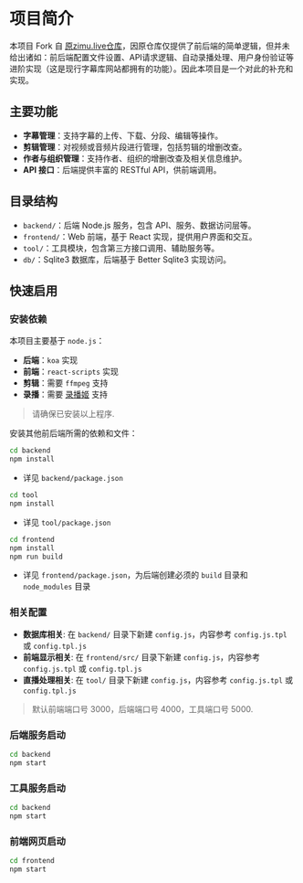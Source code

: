 # 项目简介

本项目 Fork 自 [原zimu.live仓库](https://github.com/sixiwanzi-live/zmdb)，因原仓库仅提供了前后端的简单逻辑，但并未给出诸如：前后端配置文件设置、API请求逻辑、自动录播处理、用户身份验证等进阶实现（这是现行字幕库网站都拥有的功能）。因此本项目是一个对此的补充和实现。

## 主要功能

- **字幕管理**：支持字幕的上传、下载、分段、编辑等操作。
- **剪辑管理**：对视频或音频片段进行管理，包括剪辑的增删改查。
- **作者与组织管理**：支持作者、组织的增删改查及相关信息维护。
- **API 接口**：后端提供丰富的 RESTful API，供前端调用。

## 目录结构

- `backend/`：后端 Node.js 服务，包含 API、服务、数据访问层等。
- `frontend/`：Web 前端，基于 React 实现，提供用户界面和交互。
- `tool/`：工具模块，包含第三方接口调用、辅助服务等。
- `db/`：Sqlite3 数据库，后端基于 Better Sqlite3 实现访问。

## 快速启用

### 安装依赖
本项目主要基于 `node.js`：

- **后端**：`koa` 实现
- **前端**：`react-scripts` 实现
- **剪辑**：需要 `ffmpeg` 支持
- **录播**：需要 [录播姬](https://github.com/BililiveRecorder/BililiveRecorder) 支持

> 请确保已安装以上程序.

安装其他前后端所需的依赖和文件：
```bash
cd backend
npm install
```
- 详见 `backend/package.json`

```bash
cd tool
npm install
```
- 详见 `tool/package.json`

```bash
cd frontend
npm install
npm run build
```
- 详见 `frontend/package.json`，为后端创建必须的 `build` 目录和 `node_modules` 目录


### 相关配置
- **数据库相关**: 在 `backend/` 目录下新建 `config.js`，内容参考 `config.js.tpl` 或 `config.tpl.js`
- **前端显示相关**: 在 `frontend/src/` 目录下新建 `config.js`，内容参考 `config.js.tpl` 或 `config.tpl.js`
- **直播处理相关**: 在 `tool/` 目录下新建 `config.js`，内容参考 `config.js.tpl` 或 `config.tpl.js`

> 默认前端端口号 3000，后端端口号 4000，工具端口号 5000.

### 后端服务启动

```bash
cd backend
npm start
```

### 工具服务启动

```bash
cd backend
npm start
```

### 前端网页启动

```bash
cd frontend
npm start
```
